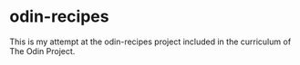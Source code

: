 # odin-recipes

This is my attempt at the odin-recipes project included in the curriculum of The Odin Project.